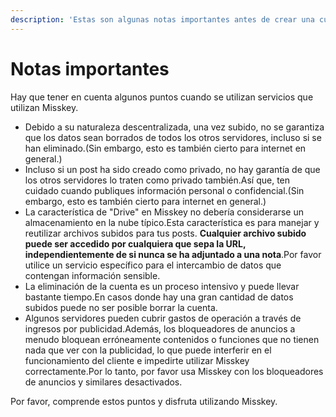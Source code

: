 ```yaml
---
description: 'Estas son algunas notas importantes antes de crear una cuenta en un servidor Misskey.'
---
```


# Notas importantes

Hay que tener en cuenta algunos puntos cuando se utilizan servicios que utilizan Misskey.

- Debido a su naturaleza descentralizada, una vez subido, no se garantiza que los datos sean borrados de todos los otros servidores, incluso si se han eliminado.(Sin embargo, esto es también cierto para internet en general.)
- Incluso si un post ha sido creado como privado, no hay garantía de que los otros servidores lo traten como privado también.Así que, ten cuidado cuando publiques información personal o confidencial.(Sin embargo, esto es también cierto para internet en general.)
- La característica de "Drive" en Misskey no debería considerarse un almacenamiento en la nube típico.Esta característica es para manejar y reutilizar archivos subidos para tus posts. **Cualquier archivo subido puede ser accedido por cualquiera que sepa la URL, independientemente de si nunca se ha adjuntado a una nota**.Por favor utilice un servicio específico para el intercambio de datos que contengan información sensible.
- La eliminación de la cuenta es un proceso intensivo y puede llevar bastante tiempo.En casos donde hay una gran cantidad de datos subidos puede no ser posible borrar la cuenta.
- Algunos servidores pueden cubrir gastos de operación a través de ingresos por publicidad.Además, los bloqueadores de anuncios a menudo bloquean erróneamente contenidos o funciones que no tienen nada que ver con la publicidad, lo que puede interferir en el funcionamiento del cliente e impedirte utilizar Misskey correctamente.Por lo tanto, por favor usa Misskey con los bloqueadores de anuncios y similares desactivados.

Por favor, comprende estos puntos y disfruta utilizando Misskey.
